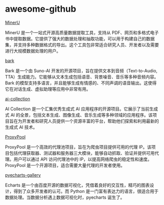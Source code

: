 # awesome-github

[MinerU](https://github.com/opendatalab/MinerU)

MinerU 是一个一站式开源高质量数据提取工具，支持从 PDF、网页和多格式电子书中提取数据。它提供了强大的数据处理和抽取功能，可以用于构建自己的数据集，并支持多种数据格式的导出。这个工具包非常适合研究人员、开发者以及需要进行大规模数据处理的用户。

[bark](https://github.com/suno-ai/bark)

Bark 是一个由 Suno-AI 开发的开源项目，旨在提供文本到音频（Text-to-Audio, TTA）生成能力。它能够从文本生成包括语音、背景噪音、音乐等多种音频内容。Bark 的模型支持多语言，并且能够生成有情感的、不同声调的语音输出。这使得它在对话生成、虚拟助理等应用中非常有用。

[ai-collection](https://github.com/ai-collection/ai-collection)

AI Collection 是一个汇集优秀生成式 AI 应用程序的开源项目。它展示了当前生成式 AI 的全景，包括文本生成、图像生成、音乐生成等多种领域的应用程序。该项目旨在为开发者和研究人员提供一个资源丰富的平台，帮助他们探索和利用最新的生成式 AI 技术。

[ProxyPool](https://github.com/Python3WebSpider/ProxyPool)

ProxyPool 是一个高效的代理池项目，旨在为爬虫项目提供可用的代理 IP。该项目包括代理获取器、测试器和服务器三大模块，能够自动抓取、验证并提供可用代理。用户可以通过 API 访问代理池中的 IP，以提高网络爬虫的稳定性和速度。ProxyPool 是一个开源项目，适合需要大量代理的开发者使用。

[pyecharts-gallery](https://github.com/pyecharts/pyecharts-gallery)

Echarts 是一个由百度开源的数据可视化，凭借着良好的交互性，精巧的图表设计，得到了众多开发者的认可。而 Python 是一门富有表达力的语言，很适合用于数据处理。当数据分析遇上数据可视化时，pyecharts 诞生了。

